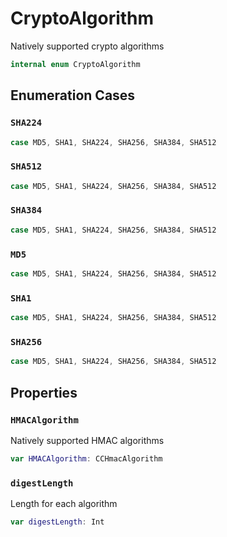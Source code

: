 # CryptoAlgorithm

Natively supported crypto algorithms

``` swift
internal enum CryptoAlgorithm 
```

## Enumeration Cases

### `SHA224`

``` swift
case MD5, SHA1, SHA224, SHA256, SHA384, SHA512
```

### `SHA512`

``` swift
case MD5, SHA1, SHA224, SHA256, SHA384, SHA512
```

### `SHA384`

``` swift
case MD5, SHA1, SHA224, SHA256, SHA384, SHA512
```

### `MD5`

``` swift
case MD5, SHA1, SHA224, SHA256, SHA384, SHA512
```

### `SHA1`

``` swift
case MD5, SHA1, SHA224, SHA256, SHA384, SHA512
```

### `SHA256`

``` swift
case MD5, SHA1, SHA224, SHA256, SHA384, SHA512
```

## Properties

### `HMACAlgorithm`

Natively supported HMAC algorithms

``` swift
var HMACAlgorithm: CCHmacAlgorithm 
```

### `digestLength`

Length for each algorithm

``` swift
var digestLength: Int 
```
